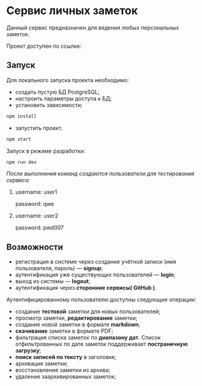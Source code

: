 # Сервис личных заметок

Данный сервис предназначен для ведения любых персональных заметок.

Проект доступен по ссылке:

## Запуск

Для локального запуска проекта необходимо:

- создать пустую БД PostgreSQL;
- настроить параметры доступа к БД;
- установить зависимости;

```bash
npm install
```

- запустить проект.

```bash
npm start
```

Запуск в режиме разработки:

```bash
npm run dev
```

_После выполнения команд создаются пользователи для тестирования сервиса:_

1. username: user1

   password: qwe

2. username: user2

   password: pwd007

## Возможности

- регистрация в системе через создание учётной записи (имя пользователя, пароль) — **signup**;
- аутентификация уже существующих пользователей — **login**;
- выход из системы — **logout**;
- аутентификация через **сторонние сервисы( GitHub )**.

Аутентифицированному пользователю доступны следующие операции:

- создание **тестовой** заметки для новых пользователей;
- просмотр заметки, **редактирование** заметки;
- создание новой заметки в формате **markdown**;
- **скачивание** заметки в формате PDF;
- фильтрация списка заметок по **диапазону дат**. Список отфильтрованных по дате заметок поддерживает **постраничную загрузку**;
- **поиск записей по тексту** в заголовке;
- архивация заметки;
- восстановление заметки из архива;
- удаление заархивированных заметок;
